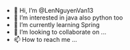 - 👋 Hi, I’m @LenNguyenVan13
- 👀 I’m interested in java also python too
- 🌱 I’m currently learning Spring
- 💞️ I’m looking to collaborate on ...
- 📫 How to reach me ...

<!---
LenNguyenVan13/LenNguyenVan13 is a ✨ special ✨ repository because its `README.md` (this file) appears on your GitHub profile.
You can click the Preview link to take a look at your changes.
--->
